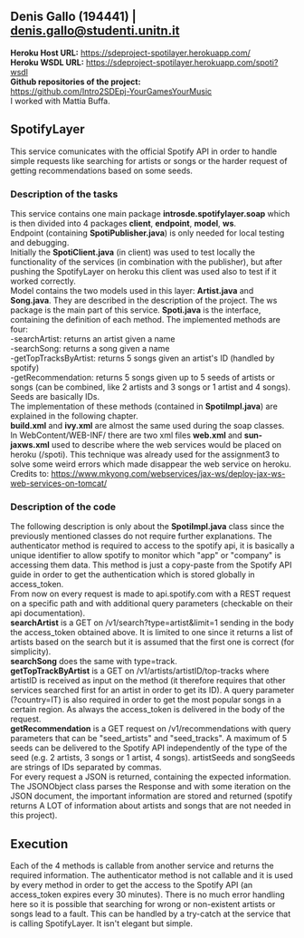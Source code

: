 ## Denis Gallo (194441) | denis.gallo@studenti.unitn.it
**Heroku Host URL:** https://sdeproject-spotilayer.herokuapp.com/  
**Heroku WSDL URL:** https://sdeproject-spotilayer.herokuapp.com/spoti?wsdl  
**Github repositories of the project:**  
https://github.com/Intro2SDEpj-YourGamesYourMusic  
I worked with Mattia Buffa.  

## SpotifyLayer

This service comunicates with the official Spotify API in order to handle simple requests like searching for artists or songs or the harder request of getting recommendations based on some seeds.

### Description of the tasks

This service contains one main package **introsde.spotifylayer.soap** which is then divided into 4 packages **client**, **endpoint**, **model**, **ws**.  
Endpoint (containing **SpotiPublisher.java**) is only needed for local testing and debugging.  
Initially the **SpotiClient.java** (in client) was used to test locally the functionality of the services (in combination with the publisher), but after pushing the SpotifyLayer on heroku this client was used also to test if it worked correctly.  
Model contains the two models used in this layer: **Artist.java** and **Song.java**. They are described in the description of the project. 
The ws package is the main part of this service. **Spoti.java** is the interface, containing the definition of each method. The implemented methods are four:  
-searchArtist: returns an artist given a name  
-searchSong: returns a song given a name  
-getTopTracksByArtist: returns 5 songs given an artist's ID (handled by spotify)  
-getRecommendation: returns 5 songs given up to 5 seeds of artists or songs (can be combined, like 2 artists and 3 songs or 1 artist and 4 songs). Seeds are basically IDs.  
The implementation of these methods (contained in **SpotiImpl.java**) are explained in the following chapter.  
**build.xml** and **ivy.xml** are almost the same used during the soap classes.  
In WebContent/WEB-INF/ there are two xml files **web.xml** and **sun-jaxws.xml** used to describe where the web services would be placed on heroku (/spoti). This technique was already used for the assignment3 to solve some weird errors which made disappear the web service on heroku.  
Credits to: https://www.mkyong.com/webservices/jax-ws/deploy-jax-ws-web-services-on-tomcat/  


### Description of the code

The following description is only about the **SpotiImpl.java** class since the previously mentioned classes do not require further explanations. The authenticator method is required to access to the spotify api, it is basically a unique identifier to allow spotify to monitor which "app" or "company" is accessing them data. This method is just a copy-paste from the Spotify API guide in order to get the authentication which is stored globally in access_token.  
From now on every request is made to api.spotify.com with a REST request on a specific path and with additional query parameters (checkable on their api documentation).  
**searchArtist** is a GET on /v1/search?type=artist&limit=1 sending in the body the access_token obtained above. It is limited to one since it returns a list of artists based on the search but it is assumed that the first one is correct (for simplicity).  
**searchSong** does the same with type=track.  
**getTopTrackByArtist** is a GET on /v1/artists/artistID/top-tracks where artistID is received as input on the method (it therefore requires that other services searched first for an artist in order to get its ID). A query parameter (?country=IT) is also required in order to get the most popular songs in a certain region. As always the access_token is delivered in the body of the request.  
**getRecommendation** is a GET request on /v1/recommendations with query parameters that can be "seed_artists" and "seed_tracks". A maximum of 5 seeds can be delivered to the Spotify API independently of the type of the seed (e.g. 2 artists, 3 songs or 1 artist, 4 songs). artistSeeds and songSeeds are strings of IDs separated by commas.  
For every request a JSON is returned, containing the expected information. The JSONObject class parses the Response and with some iteration on the JSON document, the important information are stored and returned (spotify returns A LOT of information about artists and songs that are not needed in this project).  


## Execution
Each of the 4 methods is callable from another service and returns the required information. The authenticator method is not callable and it is used by every method in order to get the access to the Spotify API (an access_token expires every 30 minutes). There is no much error handling here so it is possible that searching for wrong or non-existent artists or songs lead to a fault. This can be handled by a try-catch at the service that is calling SpotifyLayer. It isn't elegant but simple. 
